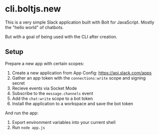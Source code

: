 # cli.boltjs.new

This is a very simple Slack application built with Bolt for JavaScript. Mostly
the "hello world" of chatbots.

But with a goal of being used with the CLI after creation.

## Setup

Prepare a new app with certain scopes:

1. Create a new application from App Config: https://api.slack.com/apps
2. Gather an app token with the `connections:write` scope and signing secret
3. Recieve events via Socket Mode
4. Subscribe to the `message.channels` event
5. Add the `chat:write` scope to a bot token
6. Install the application to a workspace and save the bot token

And run the app:

1. Export environment variables into your current shell
2. Run `node app.js`
